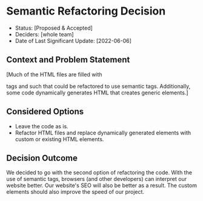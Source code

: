 # Semantic Refactoring Decision

* Status: [Proposed & Accepted] <!-- optional -->
* Deciders: [whole team] <!-- optional -->
* Date of Last Significant Update: [2022-06-06] <!-- optional -->

## Context and Problem Statement
[Much of the HTML files are filled with <div> tags and such that could be refactored to use semantic tags. Additionally, some code dynamically generates HTML
that creates generic elements.]

## Considered Options
* Leave the code as is.
* Refactor HTML files and replace dynamically generated elements with custom or existing HTML elements.


## Decision Outcome
We decided to go with the second option of refactoring the code. With the use of semantic tags, browsers (and other developers) can interpret our website better.
Our website's SEO will also be better as a result. The custom elements should also improve the speed of our project.
